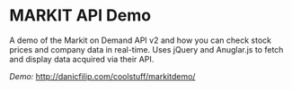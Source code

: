 MARKIT API Demo
===============

A demo of the Markit on Demand API v2 and how you can check stock prices and company data in real-time. Uses jQuery and Anuglar.js to fetch and display data acquired via their API.

*Demo:* http://danicfilip.com/coolstuff/markitdemo/
